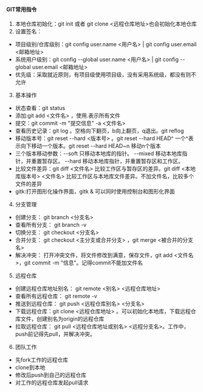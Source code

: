 #### GIT常用指令
1. 本地仓库初始化：git init 或者 git clone <远程仓库地址>也会初始化本地仓库
2. 设置签名：
 - 项目级别/仓库级别：git config user.name <用户名> | git config user.email <邮箱地址>
 - 系统用户级别：git config --global user.name <用户名> | git config --global user.email <邮箱地址>
 - 优先级：采取就近原则，有项目级使用项目级，没有采用系统级，都没有则不允许
3. 基本操作
 - 状态查看：git status
 - 添加:git add <文件名> ，使用\.表示所有文件
 - 提交：git commit -m "提交信息" -a <文件名>
 - 查看历史记录：git log 。空格向下翻页，b向上翻页，q退出。git reflog
 - 移动版本号：git reset --hard <版本号> 。git reset --hard HEAD^ 一个^表示向下移动一个版本。git reset --hard HEAD~n 移动n个版本
 - 三个版本移动参数：--soft 只移动本地库的指针。 --mixed 移动本地库指针，并重置暂存区。 --hard 移动本地库指针，并重置暂存区和工作区。
 - 比较文件差异：git diff <文件名> 比较工作区与暂存区的差异。git diff <本地库版本号> <文件名> 比较工作区与本地库文件差异。不加文件名，比较多个文件的差异
 - gitk:打开图形化操作界面，gitk & 可以同时使用控制台和图形化界面
4. 分支管理
 - 创建分支： git branch <分支名>
 - 查看所有分支： git branch -v
 - 切换分支： git checkout <分支名>
 - 合并分支： git checkout <主分支或合并分支> ，git merge <被合并的分支名>
 - 解决冲突： 打开冲突文件，将文件修改到满意，保存文件，git add <文件名>，git commit -m "信息"。记得commit不能加文件名
5. 远程仓库
 - 创建远程仓库地址别名： git remote <别名> <远程仓库地址>
 - 查看所有远程仓库： git remote -v
 - 推送到远程仓库： git push <远程仓库别名> <分支名>
 - 下载远程仓库：git clone <远程仓库地址> 。可以初始化本地库，下载远程仓库文件，创建别名为origin的远程仓库
 - 拉取远程仓库： git pull <远程仓库地址或别名> <远程分支名>。工作中，push前记得先pull，并解决冲突。
6. 团队工作
 - 先fork工作的远程仓库
 - clone到本地
 - 修改后push到自己的远程仓库
 - 对工作的远程仓库发起pull请求
